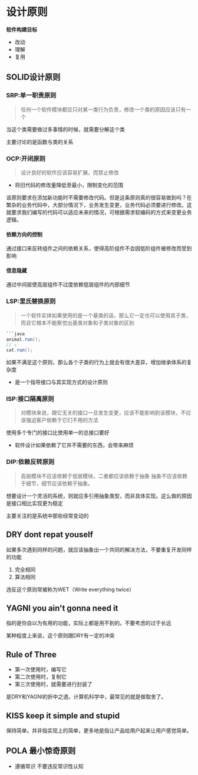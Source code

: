 # 设计原则

**软件构建目标**

- 改动
- 理解
- 复用

## SOLID设计原则

### SRP:单一职责原则

>任何一个软件模块都应只对某一类行为负责，修改一个类的原因应该只有一个

当这个类需要做过多事情的时候，就需要分解这个类

主要讨论的是函数与类的关系

### OCP:开闭原则

>设计良好的软件应该容易扩展，而禁止修改

- 将旧代码的修改量降低至最小，限制变化的范围

该原则要求在添加新功能时不需要修改代码。但是这条原则真的很容易做到吗？在繁杂的业务代码中，大部分情况下，业务发生变更，业务代码必须要进行修改。这就要求我们编写的代码可以适应未来的情况，可根据需求软编码的方式来变更业务逻辑。

#### 依赖方向的控制

通过接口来反转组件之间的依赖关系，使得高阶组件不会因低阶组件被修改而受到影响

#### 信息隐藏

通过中间层使高层组件不过度依赖低层组件的内部细节

### LSP:里氏替换原则

> 一个软件实体如果使用的是一个基类的话，那么它一定也可以使用其子类，而且它根本不能察觉出基类对象和子类对象的区别

```java
```java
animal.run();
// ↓
cat.run();
```

如果不满足这个原则，那么各个子类的行为上就会有很大差异，增加继承体系的复杂度

- 是一个指导接口与其实现方式的设计原则

### ISP:接口隔离原则

>对模块来说，跟它无关的接口一旦发生变更，应该不能影响到该模块，不应该强迫客户依赖于它们不用的方法

使用多个专门的接口比使用单一的总接口要好

- 软件设计如果依赖了它并不需要的东西，会带来麻烦

### DIP:依赖反转原则

>高层模块不应该依赖于低层模块，二者都应该依赖于抽象
>抽象不应该依赖于细节，细节应该依赖于抽象。

想要设计一个灵活的系统，则就应多引用抽象类型，而非具体实现。这么做的原因是接口相比实现更为稳定

主要关注的是系统中那些经常变动的

## DRY dont repat youself

如果多次遇到同样的问题，就应该抽象出一个共同的解决方法，不要重复开发同样的功能

1. 完全相同
2. 算法相同

违反这个原则常被称为WET（Write everything twice）

## YAGNI you ain't gonna need it

指的是你自以为有用的功能，实际上都是用不到的。不要考虑的过于长远

某种程度上来说，这个原则跟DRY有一定的冲突

## Rule of Three

- 第一次使用时，编写它
- 第二次使用时，复制它
- 第三次使用时，就需要进行封装了

是DRY和YAGNI的折中之道。计算机科学中，最常见的就是做取舍了。

## KISS keep it simple and stupid

保持简单。并非指实现上的简单，更多地是指让产品给用户起来让用户感觉简单。

## POLA 最小惊奇原则

- 遵循常识 不要违反常识性认知
